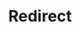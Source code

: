 ﻿---
layout: src/layouts/Redirect.astro
title: Redirect
redirect: https://yamldoc.liuyan.wang/docs/administration/managing-infrastructure/performance/enable-web-request-logging
pubDate:  2023-01-01
navSearch: false
navSitemap: false
navMenu: false
---
